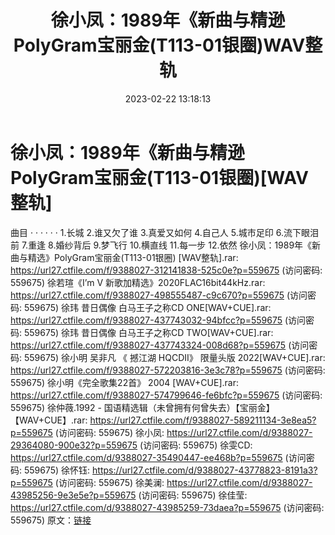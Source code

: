 ﻿---
title: 徐小凤：1989年《新曲与精逊PolyGram宝丽金(T113-01银圈)WAV整轨
date: 2023-02-22 13:18:13
categories: WAV车载音乐、镜像
tags: 华语中文
---
# 徐小凤：1989年《新曲与精逊PolyGram宝丽金(T113-01银圈)[WAV整轨]

曲目
· · · · · ·
1.长城
2.谁又欠了谁
3.真爱又如何
4.自己人
5.城市足印
6.流下眼泪前
7.重逢
8.婚纱背后
9.梦飞行
10.横直线
11.每一步
12.依然
徐小凤：1989年《新曲与精选》PolyGram宝丽金(T113-01银圈) [WAV整轨].rar: https://url27.ctfile.com/f/9388027-312141838-525c0e?p=559675
(访问密码: 559675)
徐若瑄《I’m V 新歌加精选》2020FLAC16bit44kHz.rar: https://url27.ctfile.com/f/9388027-498555487-c9c670?p=559675
(访问密码: 559675)
徐玮 昔日偶像 白马王子之称CD ONE[WAV+CUE].rar: https://url27.ctfile.com/f/9388027-437743032-94bfcc?p=559675
(访问密码: 559675)
徐玮 昔日偶像 白马王子之称CD TWO[WAV+CUE].rar: https://url27.ctfile.com/f/9388027-437743324-008d68?p=559675
(访问密码: 559675)
徐小明 吴非凡 《 撼江湖 HQCDII》 限量头版 2022[WAV+CUE].rar: https://url27.ctfile.com/f/9388027-572203816-3e3c78?p=559675
(访问密码: 559675)
徐小明《完全歌集22首》 2004 [WAV+CUE].rar: https://url27.ctfile.com/f/9388027-574799646-fe6bfc?p=559675
(访问密码: 559675)
徐仲薇.1992 - 国语精选辑（未曾拥有何曾失去）【宝丽金】【WAV+CUE】.rar: https://url27.ctfile.com/f/9388027-589211134-3e8ea5?p=559675
(访问密码: 559675)
徐小凤: https://url27.ctfile.com/d/9388027-29364080-900e32?p=559675
(访问密码: 559675)
徐雯CD: https://url27.ctfile.com/d/9388027-35490447-ee468b?p=559675
(访问密码: 559675)
徐怀钰: https://url27.ctfile.com/d/9388027-43778823-8191a3?p=559675
(访问密码: 559675)
徐美澜: https://url27.ctfile.com/d/9388027-43985256-9e3e5e?p=559675
(访问密码: 559675)
徐佳莹: https://url27.ctfile.com/d/9388027-43985259-73daea?p=559675
(访问密码: 559675)
原文：[链接](https://blog.sina.com.cn/s/blog_1647c7e76010310vk.html)